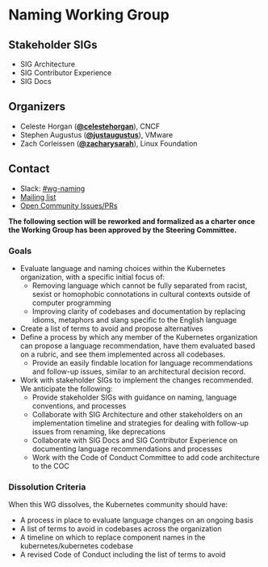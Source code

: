 <!---
This is an autogenerated file!

Please do not edit this file directly, but instead make changes to the
sigs.yaml file in the project root.

To understand how this file is generated, see https://git.k8s.io/community/generator/README.md
--->
# Naming Working Group


## Stakeholder SIGs
* SIG Architecture
* SIG Contributor Experience
* SIG Docs



## Organizers

* Celeste Horgan (**[@celestehorgan](https://github.com/celestehorgan)**), CNCF
* Stephen Augustus (**[@justaugustus](https://github.com/justaugustus)**), VMware
* Zach Corleissen (**[@zacharysarah](https://github.com/zacharysarah)**), Linux Foundation

## Contact
- Slack: [#wg-naming](https://kubernetes.slack.com/messages/wg-naming)
- [Mailing list](https://groups.google.com/forum/#!forum/kubernetes-wg-naming)
- [Open Community Issues/PRs](https://github.com/kubernetes/community/labels/wg%2Fnaming)
<!-- BEGIN CUSTOM CONTENT -->

**The following section will be reworked and formalized as a charter once the
Working Group has been approved by the Steering Committee.**

### Goals

- Evaluate language and naming choices within the Kubernetes organization, with
  a specific initial focus of:
  - Removing language which cannot be fully separated from racist, sexist or
    homophobic connotations in cultural contexts outside of computer
    programming
  - Improving clarity of codebases and documentation by replacing idioms,
    metaphors and slang specific to the English language
- Create a list of terms to avoid and propose alternatives
- Define a process by which any member of the Kubernetes organization can
  propose a language recommendation, have them evaluated based on a rubric, and
  see them implemented across all codebases.
  - Provide an easily findable location for language recommendations and
    follow-up issues, similar to an architectural decision record.
- Work with stakeholder SIGs to implement the changes recommended. We
  anticipate the following:
  - Provide stakeholder SIGs with guidance on naming, language conventions, and
    processes
  - Collaborate with SIG Architecture and other stakeholders on an
    implementation timeline and strategies for dealing with follow-up issues
    from renaming, like deprecations
  - Collaborate with SIG Docs and SIG Contributor Experience on documenting
    language recommendations and processes
  - Work with the Code of Conduct Committee to add code architecture to the COC

### Dissolution Criteria

When this WG dissolves, the Kubernetes community should have:

- A process in place to evaluate language changes on an ongoing basis
- A list of terms to avoid in codebases across the organization
- A timeline on which to replace component names in the kubernetes/kubernetes
  codebase
- A revised Code of Conduct including the list of terms to avoid

<!-- END CUSTOM CONTENT -->
